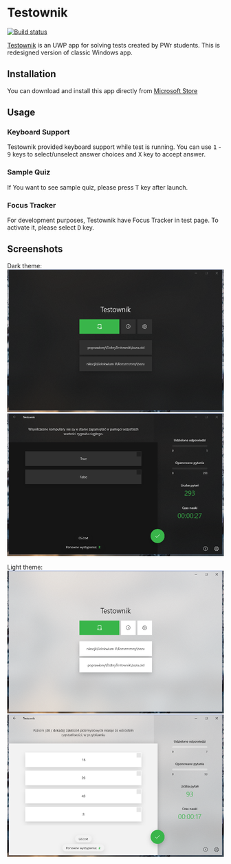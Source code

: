 # Testownik

[![Build status](https://ci.appveyor.com/api/projects/status/ifab4osmpvwd998o?svg=true)](https://ci.appveyor.com/project/kumalg/testownik)

[Testownik](https://www.microsoft.com/store/apps/9N429ZCS67D9) is an UWP app for solving tests created by PWr students. This is redesigned version of classic Windows app.

## Installation

You can download and install this app directly from [Microsoft Store](https://www.microsoft.com/store/apps/9N429ZCS67D9)

## Usage

### Keyboard Support
Testownik provided keyboard support while test is running. You can use <kbd>1</kbd> - <kbd>9</kbd> keys to select/unselect answer choices and <kbd>X</kbd> key to accept answer.

### Sample Quiz
If You want to see sample quiz, please press <kbd>T</kbd> key after launch.

### Focus Tracker
For development purposes, Testownik have Focus Tracker in test page. To activate it, please select <kbd>D</kbd> key.


## Screenshots

Dark theme:
![Testownik/Screenshots/select_dark.png](https://github.com/kumalg/Testownik/blob/master/Screenshots/select_dark.png)
![Testownik/Screenshots/main_dark.png](https://github.com/kumalg/Testownik/blob/master/Screenshots/main_dark.png)

Light theme:
![Testownik/Screenshots/select_light.png](https://github.com/kumalg/Testownik/blob/master/Screenshots/select_light.png)
![Testownik/Screenshots/main_light.png](https://github.com/kumalg/Testownik/blob/master/Screenshots/main_light.png)